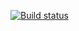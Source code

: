 [![Build status](https://ci.appveyor.com/api/projects/status/sgud0ndefldnvmpk?svg=true)](https://ci.appveyor.com/project/Nikiteo/ahj-diploma-front)
